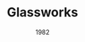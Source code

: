 ---
discogs_id: 7441037
discogs_master_id: 15157
title: Glassworks
artists: ['Philip Glass']
date: 1982
genre: ['Classical']
image: Glassworks-7441037.jpg
label: CBS
country: US
styles: ['Contemporary Classical']
video: https://www.youtube.com/watch?v=6Stu7h7Qup8
category: Minimalism
---